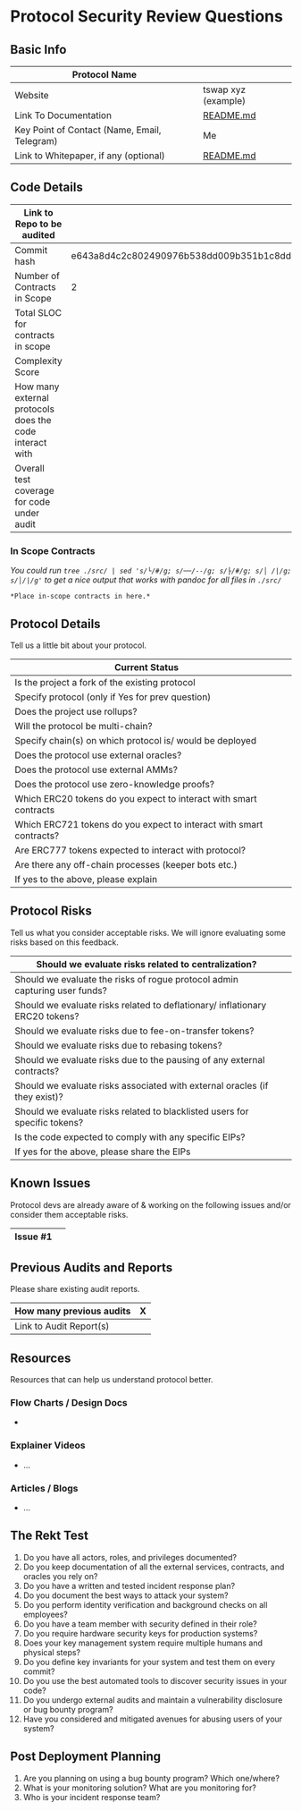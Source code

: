 # Protocol Security Review Questions

## Basic Info

| Protocol Name                                |                          |
| -------------------------------------------- | ------------------------ |
| Website                                      | tswap xyz (example)      |
| Link To Documentation                        | [README.md](./README.md) |
| Key Point of Contact (Name, Email, Telegram) | Me                       |
| Link to Whitepaper, if any (optional)        | [README.md](./README.md) |

## Code Details

| Link to Repo to be audited                              |                                          |
| ------------------------------------------------------- | ---------------------------------------- |
| Commit hash                                             | e643a8d4c2c802490976b538dd009b351b1c8dda |
| Number of Contracts in Scope                            | 2                                        |
| Total SLOC for contracts in scope                       |                                          |
| Complexity Score                                        |                                          |
| How many external protocols does the code interact with |                                          |
| Overall test coverage for code under audit              |                                          |

### In Scope Contracts                                                    

*You could run `tree ./src/ | sed 's/└/#/g; s/──/--/g; s/├/#/g; s/│ /|/g; s/│/|/g'` to get a nice output that works with pandoc for all files in `./src/`*

```
*Place in-scope contracts in here.*
```

## Protocol Details

Tell us a little bit about your protocol.

| Current Status                                                      |     |
| ------------------------------------------------------------------- | --- |
| Is the project a fork of the existing protocol                      |     |
| Specify protocol (only if Yes for prev question)                    |     |
| Does the project use rollups?                                       |     |
| Will the protocol be multi-chain?                                   |     |
| Specify chain(s) on which protocol is/ would be deployed            |     |
| Does the protocol use external oracles?                             |     |
| Does the protocol use external AMMs?                                |     |
| Does the protocol use zero-knowledge proofs?                        |     |
| Which ERC20 tokens do you expect to interact with smart contracts   |     |
| Which ERC721 tokens do you expect to interact with smart contracts? |     |
| Are ERC777 tokens expected to interact with protocol?               |     |
| Are there any off-chain processes (keeper bots etc.)                |     |
| If yes to the above, please explain                                 |     |

## Protocol Risks

Tell us what you consider acceptable risks. We will ignore evaluating some risks based on this feedback.

| Should we evaluate risks related to centralization?                          |     |
| ---------------------------------------------------------------------------- | --- |
| Should we evaluate the risks of rogue protocol admin capturing user funds?   |     |
| Should we evaluate risks related to deflationary/ inflationary ERC20 tokens? |     |
| Should we evaluate risks due to fee-on-transfer tokens?                      |     |
| Should we evaluate risks due to rebasing tokens?                             |     |
| Should we evaluate risks due to the pausing of any external contracts?       |     |
| Should we evaluate risks associated with external oracles (if they exist)?   |     |
| Should we evaluate risks related to blacklisted users for specific tokens?   |     |
| Is the code expected to comply with any specific EIPs?                       |     |
| If yes for the above, please share the EIPs                                  |     |

## Known Issues

Protocol devs are already aware of & working on the following issues and/or consider them acceptable risks.

| Issue #1 |     |
| -------- | --- |

## Previous Audits and Reports

Please share existing audit reports.

| How many previous audits | X   |
| ------------------------ | --- |
| Link to Audit Report(s)  |     |

## Resources

Resources that can help us understand protocol better.

### Flow Charts / Design Docs

- 

### Explainer Videos

- …

### Articles / Blogs

- …

## The Rekt Test

1. Do you have all actors, roles, and privileges documented?
2. Do you keep documentation of all the external services, contracts, and oracles you rely on?
3. Do you have a written and tested incident response plan?
4. Do you document the best ways to attack your system?
5. Do you perform identity verification and background checks on all employees?
6. Do you have a team member with security defined in their role?
7. Do you require hardware security keys for production systems?
8. Does your key management system require multiple humans and physical steps?
9. Do you define key invariants for your system and test them on every commit?
10. Do you use the best automated tools to discover security issues in your code?
11. Do you undergo external audits and maintain a vulnerability disclosure or bug bounty program?
12. Have you considered and mitigated avenues for abusing users of your system?

## Post Deployment Planning

1. Are you planning on using a bug bounty program? Which one/where?
2. What is your monitoring solution? What are you monitoring for?
3. Who is your incident response team? 